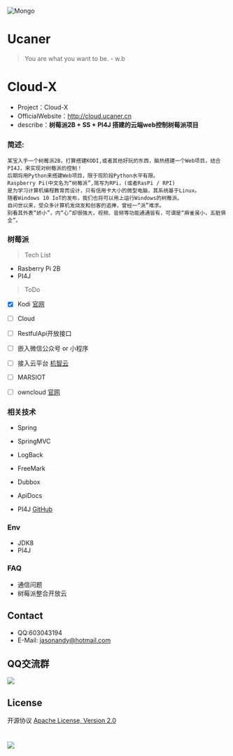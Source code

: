 ![Mongo](http://upload-images.jianshu.io/upload_images/7802425-9eb1bcd006e34aa6.png?imageMogr2/auto-orient/strip%7CimageView2/2/w/1240)

# Ucaner
> You are what you want to be. - w.b

# Cloud-X
* Project：Cloud-X
* OfficialWebsite：http://cloud.ucaner.cn
* describe：**树莓派2B + SS + PI4J 搭建的云端web控制树莓派项目**

### 简述:
    某宝入手一个树莓派2B，打算搭建KODI,或者其他好玩的东西，脑热搭建一个Web项目，结合PI4J，来实现对树莓派的控制！
    后期将用Python来搭建Web项目，限于现阶段Python水平有限。
    Raspberry Pi(中文名为“树莓派”,简写为RPi，(或者RasPi / RPI)
    是为学习计算机编程教育而设计，只有信用卡大小的微型电脑，其系统基于Linux。
    随着Windows 10 IoT的发布，我们也将可以用上运行Windows的树莓派。
    自问世以来，受众多计算机发烧友和创客的追捧，曾经一“派”难求。
    别看其外表“娇小”，内“心”却很强大，视频、音频等功能通通皆有，可谓是“麻雀虽小，五脏俱全”。


### 树莓派

> Tech List
- Rasberry Pi 2B
- PI4J

> ToDo
- [X] Kodi  [官网](https://kodi.tv/)
- [ ] Cloud
- [ ] RestfulApi开放接口
- [ ] 嵌入微信公众号 or 小程序
- [ ] 接入云平台  [机智云](https://dev.gizwits.com)
- [ ] MARSIOT
- [ ] owncloud [官网](https://owncloud.org/)


### 相关技术
- Spring
- SpringMVC
- LogBack
- FreeMark
- Dubbox
- ApiDocs

- PI4J [GitHub](https://github.com/Pi4J/pi4j.git)


### Env
- JDK8
- PI4J

### FAQ
- 通信问题
- 树莓派整合开放云

## Contact
- QQ:603043194
- E-Mail: jasonandy@hotmail.com



## QQ交流群
![](http://upload-images.jianshu.io/upload_images/7802425-ea543643f9b52550.jpg?imageMogr2/auto-orient/strip%7CimageView2/2/w/300)


## License
开源协议 [Apache License, Version 2.0](http://www.apache.org/licenses/LICENSE-2.0.html)

#
![](http://upload-images.jianshu.io/upload_images/7802425-bb910b4ae954107a.png?imageMogr2/auto-orient/strip%7CimageView2/2/w/1240)